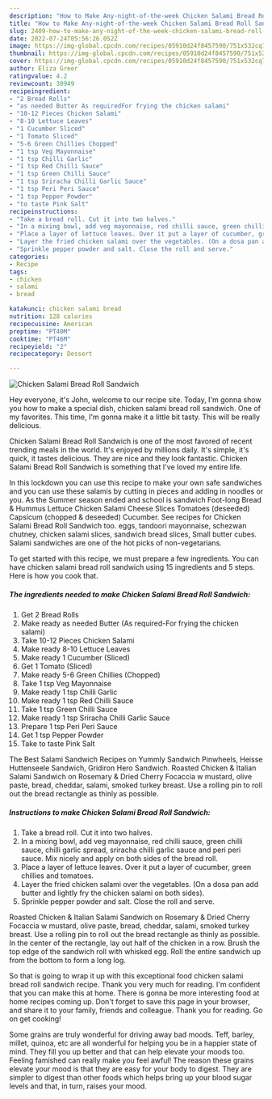 ```yaml
---
description: "How to Make Any-night-of-the-week Chicken Salami Bread Roll Sandwich"
title: "How to Make Any-night-of-the-week Chicken Salami Bread Roll Sandwich"
slug: 2409-how-to-make-any-night-of-the-week-chicken-salami-bread-roll-sandwich
date: 2022-07-24T05:56:26.052Z
image: https://img-global.cpcdn.com/recipes/05910d24f8457590/751x532cq70/chicken-salami-bread-roll-sandwich-recipe-main-photo.jpg
thumbnail: https://img-global.cpcdn.com/recipes/05910d24f8457590/751x532cq70/chicken-salami-bread-roll-sandwich-recipe-main-photo.jpg
cover: https://img-global.cpcdn.com/recipes/05910d24f8457590/751x532cq70/chicken-salami-bread-roll-sandwich-recipe-main-photo.jpg
author: Eliza Greer
ratingvalue: 4.2
reviewcount: 30949
recipeingredient:
- "2 Bread Rolls"
- "as needed Butter As requiredFor frying the chicken salami"
- "10-12 Pieces Chicken Salami"
- "8-10 Lettuce Leaves"
- "1 Cucumber Sliced"
- "1 Tomato Sliced"
- "5-6 Green Chillies Chopped"
- "1 tsp Veg Mayonnaise"
- "1 tsp Chilli Garlic"
- "1 tsp Red Chilli Sauce"
- "1 tsp Green Chilli Sauce"
- "1 tsp Sriracha Chilli Garlic Sauce"
- "1 tsp Peri Peri Sauce"
- "1 tsp Pepper Powder"
- "to taste Pink Salt"
recipeinstructions:
- "Take a bread roll. Cut it into two halves."
- "In a mixing bowl, add veg mayonnaise, red chilli sauce, green chilli sauce, chilli garlic spread, sriracha chilli garlic sauce and peri peri sauce. Mix nicely and apply on both sides of the bread roll."
- "Place a layer of lettuce leaves. Over it put a layer of cucumber, green chillies and tomatoes."
- "Layer the fried chicken salami over the vegetables. (On a dosa pan add butter and lightly fry the chicken salami on both sides)."
- "Sprinkle pepper powder and salt. Close the roll and serve."
categories:
- Recipe
tags:
- chicken
- salami
- bread

katakunci: chicken salami bread 
nutrition: 128 calories
recipecuisine: American
preptime: "PT40M"
cooktime: "PT46M"
recipeyield: "2"
recipecategory: Dessert

---
```



![Chicken Salami Bread Roll Sandwich](https://img-global.cpcdn.com/recipes/05910d24f8457590/751x532cq70/chicken-salami-bread-roll-sandwich-recipe-main-photo.jpg)

Hey everyone, it's John, welcome to our recipe site. Today, I'm gonna show you how to make a special dish, chicken salami bread roll sandwich. One of my favorites. This time, I'm gonna make it a little bit tasty. This will be really delicious.

Chicken Salami Bread Roll Sandwich is one of the most favored of recent trending meals in the world. It's enjoyed by millions daily. It's simple, it's quick, it tastes delicious. They are nice and they look fantastic. Chicken Salami Bread Roll Sandwich is something that I've loved my entire life.

In this lockdown you can use this recipe to make your own safe sandwiches and you can use these salamis by cutting in pieces and adding in noodles or you. As the Summer season ended and school is sandwich Foot-long Bread &amp; Hummus Lettuce Chicken Salami Cheese Slices Tomatoes (deseeded) Capsicum (chopped &amp; deseeded) Cucumber. See recipes for Chicken Salami Bread Roll Sandwich too. eggs, tandoori mayonnaise, schezwan chutney, chicken salami slices, sandwich bread slices, Small butter cubes. Salami sandwiches are one of the hot picks of non-vegetarians.


To get started with this recipe, we must prepare a few ingredients. You can have chicken salami bread roll sandwich using 15 ingredients and 5 steps. Here is how you cook that.

<!--inarticleads1-->

##### The ingredients needed to make Chicken Salami Bread Roll Sandwich:

1. Get 2 Bread Rolls
1. Make ready as needed Butter (As required-For frying the chicken salami)
1. Take 10-12 Pieces Chicken Salami
1. Make ready 8-10 Lettuce Leaves
1. Make ready 1 Cucumber (Sliced)
1. Get 1 Tomato (Sliced)
1. Make ready 5-6 Green Chillies (Chopped)
1. Take 1 tsp Veg Mayonnaise
1. Make ready 1 tsp Chilli Garlic
1. Make ready 1 tsp Red Chilli Sauce
1. Take 1 tsp Green Chilli Sauce
1. Make ready 1 tsp Sriracha Chilli Garlic Sauce
1. Prepare 1 tsp Peri Peri Sauce
1. Get 1 tsp Pepper Powder
1. Take to taste Pink Salt


The Best Salami Sandwich Recipes on Yummly Sandwich Pinwheels, Heisse Huttenseele Sandwich, Gridiron Hero Sandwich. Roasted Chicken &amp; Italian Salami Sandwich on Rosemary &amp; Dried Cherry Focaccia w mustard, olive paste, bread, cheddar, salami, smoked turkey breast. Use a rolling pin to roll out the bread rectangle as thinly as possible. 

<!--inarticleads2-->

##### Instructions to make Chicken Salami Bread Roll Sandwich:

1. Take a bread roll. Cut it into two halves.
1. In a mixing bowl, add veg mayonnaise, red chilli sauce, green chilli sauce, chilli garlic spread, sriracha chilli garlic sauce and peri peri sauce. Mix nicely and apply on both sides of the bread roll.
1. Place a layer of lettuce leaves. Over it put a layer of cucumber, green chillies and tomatoes.
1. Layer the fried chicken salami over the vegetables. (On a dosa pan add butter and lightly fry the chicken salami on both sides).
1. Sprinkle pepper powder and salt. Close the roll and serve.


Roasted Chicken &amp; Italian Salami Sandwich on Rosemary &amp; Dried Cherry Focaccia w mustard, olive paste, bread, cheddar, salami, smoked turkey breast. Use a rolling pin to roll out the bread rectangle as thinly as possible. In the center of the rectangle, lay out half of the chicken in a row. Brush the top edge of the sandwich roll with whisked egg. Roll the entire sandwich up from the bottom to form a long log. 

So that is going to wrap it up with this exceptional food chicken salami bread roll sandwich recipe. Thank you very much for reading. I'm confident that you can make this at home. There is gonna be more interesting food at home recipes coming up. Don't forget to save this page in your browser, and share it to your family, friends and colleague. Thank you for reading. Go on get cooking!

Some grains are truly wonderful for driving away bad moods. Teff, barley, millet, quinoa, etc are all wonderful for helping you be in a happier state of mind. They fill you up better and that can help elevate your moods too. Feeling famished can really make you feel awful! The reason these grains elevate your mood is that they are easy for your body to digest. They are simpler to digest than other foods which helps bring up your blood sugar levels and that, in turn, raises your mood.
